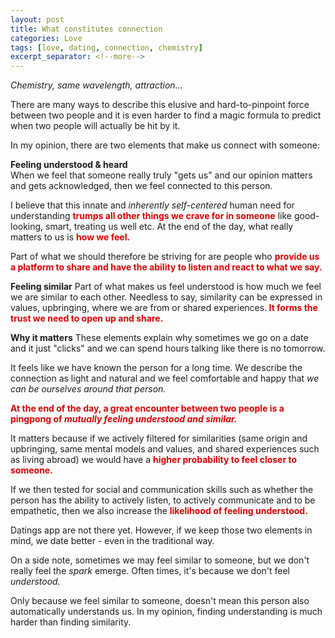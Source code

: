 ```yaml
---
layout: post
title: What constitutes connection
categories: Love
tags: [love, dating, connection, chemistry]
excerpt_separator: <!--more-->
---
```


<em>Chemistry, same wavelength, attraction...</em><br>

There are many ways to describe this elusive and hard-to-pinpoint force between two people and it is even harder to find a magic formula to predict when two people will actually be hit by it. 

In my opinion, there are two elements that make us connect with someone<!--more-->:<br>

<p><b>Feeling understood & heard</b><br>
When we feel that someone really truly "gets us" and our opinion matters and gets acknowledged, then we feel connected to this person.

I believe that this innate and <em>inherently self-centered</em> human need for understanding <span style="color:#d40202; font-weight: bold">trumps all other things we crave for in someone</span> like good-looking, smart, treating us well etc. At the end of the day, what really matters to us is <span style="color:#d40202; font-weight: bold">how we feel.</span> 

Part of what we should therefore be striving for are people who <span style="color:#d40202; font-weight: bold">provide us a platform to share and have the ability to listen and react to what we say.</span></p>

<p><b>Feeling similar</b>
Part of what makes us feel understood is how much we feel we are similar to each other. Needless to say, similarity can be expressed in values, upbringing, where we are from or shared experiences.<span style="color:#d40202; font-weight: bold"> It forms the trust we need to open up and share.</span></p>

<p><b>Why it matters</b>
These elements explain why sometimes we go on a date and it just "clicks" and we can spend hours talking like there is no tomorrow.

It feels like we have known the person for a long time. We describe the connection as light and natural and we feel comfortable and happy that <em>we can be ourselves around that person.</em></p>

<span style="color:#d40202; font-weight: bold">At the end of the day, a great encounter between two people is a pingpong of <em>mutually feeling understood and similar.</em></span>

It matters because if we actively filtered for similarities (same origin and upbringing, same mental models and values, and shared experiences such as living abroad) we would have a <span style="color:#d40202; font-weight: bold">higher probability to feel closer to someone.</span>

If we then tested for social and communication skills such as whether the person has the ability to actively listen, to actively communicate and to be empathetic, then we also increase the <span style="color:#d40202; font-weight: bold">likelihood of feeling understood.</span> 

Datings app are not there yet. However, if we keep those two elements in mind, we date better - even in the traditional way.

On a side note, sometimes we may feel similar to someone, but we don't really feel the <em>spark</em> emerge. Often times, it's because we don't feel <em>understood.</em> 

Only because we feel similar to someone, doesn't mean this person also automatically understands us. In my opinion, finding understanding is much harder than finding similarity.
